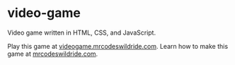 # video-game

Video game written in HTML, CSS, and JavaScript.

Play this game at [videogame.mrcodeswildride.com](https://videogame.mrcodeswildride.com/).
Learn how to make this game at [mrcodeswildride.com](https://www.mrcodeswildride.com/).
